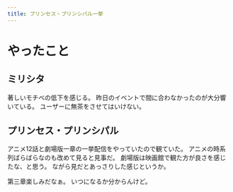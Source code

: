 ```yaml
---
title: プリンセス・プリンシパル一挙
---
```


# やったこと

## ミリシタ

著しいモチベの低下を感じる。
昨日のイベントで間に合わなかったのが大分響いている。
ユーザーに無茶をさせてはいけない。

## プリンセス・プリンシパル

アニメ12話と劇場版一章の一挙配信をやっていたので観ていた。
アニメの時系列ばらばらなのも改めて見ると見事だ。
劇場版は映画館で観た方が良さを感じたな、と思う。
ながら見だとあっさりした感じというか。

第三章楽しみだなぁ。
いつになるか分からんけど。
